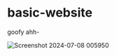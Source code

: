 # basic-website
 goofy ahh-

![Screenshot 2024-07-08 005950](https://github.com/dinzx/basic-website/assets/118602917/92448bca-38de-4a8d-8388-033941246e7d)
